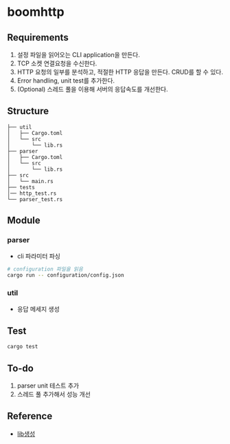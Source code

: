 # boomhttp
## Requirements
1. 설정 파일을 읽어오는 CLI application을 만든다.
2. TCP 소켓 연결요청을 수신한다.
3. HTTP 요청의 일부를 분석하고, 적절한 HTTP 응답을 만든다. CRUD를 할 수 있다.
4. Error handling, unit test를 추가한다.
5. (Optional) 스레드 풀을 이용해 서버의 응답속도를 개선한다.

## Structure
```
├── util
│   ├── Cargo.toml
│   └── src
│       └── lib.rs
├── parser
│   ├── Cargo.toml
│   └── src
│       └── lib.rs
├── src
│   └── main.rs
├── tests
│── http_test.rs
└── parser_test.rs
```


## Module
### parser
- cli 파라미터 파싱
```sh
# configuration 파일을 읽음
cargo run -- configuration/config.json
```

### util
- 응답 메세지 생성

## Test
```sh
cargo test
```

## To-do
1. parser unit 테스트 추가
2. 스레드 풀 추가해서 성능 개선
   
## Reference
- [lib생성](https://webcache.googleusercontent.com/search?q=cache:MvISwrshgSYJ:https://bguru.tistory.com/55&cd=7&hl=ko&ct=clnk&gl=kr)